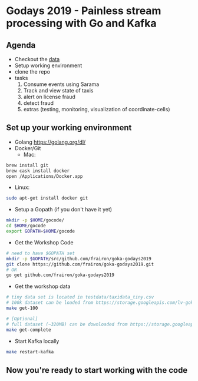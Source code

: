 # Godays 2019 - Painless stream processing with Go and Kafka

## Agenda
* Checkout the [data](https://github.com/frairon/goka-godays2019/blob/master/testdata/README.md)
* Setup working environment
* clone the repo
* tasks
  1. Consume events using Sarama
  1. Track and view state of taxis
  1. alert on license fraud
  1. detect fraud
  1. extras (testing, monitoring, visualization of coordinate-cells)

## Set up your working environment

* Golang https://golang.org/dl/
* Docker/Git
  * Mac:
```bash
brew install git
brew cask install docker
open /Applications/Docker.app
```

  * Linux:
```bash
sudo apt-get install docker git
```

* Setup a Gopath (if you don't have it yet)
```bash
mkdir -p $HOME/gocode/
cd $HOME/gocode
export GOPATH=$HOME/gocode
```

* Get the Workshop Code
```bash
# need to have $GOPATH set
mkdir -p $GOPATH/src/github.com/frairon/goka-godays2019
git clone https://github.com/frairon/goka-godays2019.git
# OR
go get github.com/frairon/goka-godays2019
```

* Get the workshop data
```bash
# tiny data set is located in testdata/taxidata_tiny.csv
# 100k dataset can be loaded from https://storage.googleapis.com/lv-goka-godays2019/taxidata_100k.csv
make get-100

# [Optional]
# full dataset (~320MB) can be downloaded from https://storage.googleapis.com/lv-goka-godays2019/taxidata_complete.csv
make get-complete
```

* Start Kafka locally
```bash
make restart-kafka
```



## Now you're ready to start working with the code
